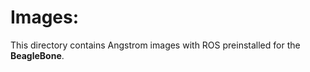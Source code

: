 Images:
=======

This directory contains Angstrom images with ROS preinstalled for the **BeagleBone**.

